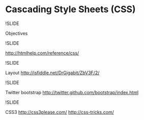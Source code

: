 # Cascading Style Sheets (CSS)

!SLIDE

Objectives

!SLIDE

http://htmlhelp.com/reference/css/

!SLIDE

Layout
http://jsfiddle.net/DrGigabit/ZbV3F/2/

!SLIDE

Twitter bootstrap
http://twitter.github.com/bootstrap/index.html

!SLIDE

CSS3
http://css3please.com/
http://css-tricks.com/


